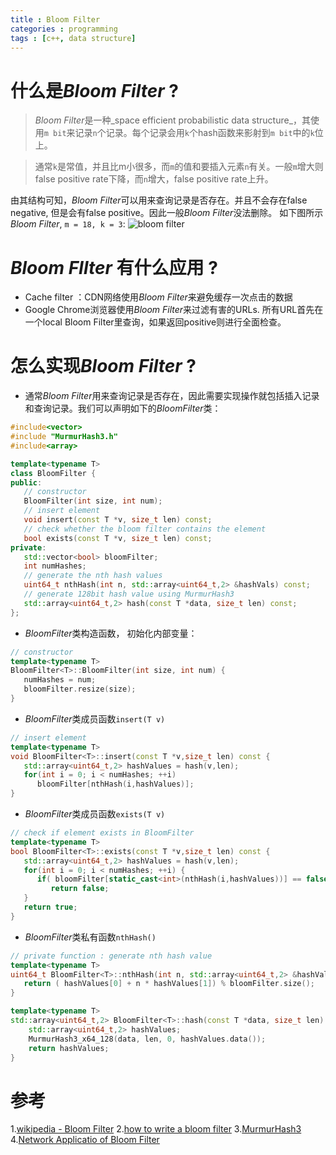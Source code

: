 ```yaml
---
title : Bloom Filter
categories : programming
tags : [c++, data structure]
---
```


# 什么是*Bloom Filter* ?

> *Bloom Filter*是一种_space efficient probabilistic data structure_，其使用`m bit`来记录`n`个记录。每个记录会用`k`个hash函数来影射到`m bit`中的`k`位上。

> 通常`k`是常值，并且比m小很多，而`m`的值和要插入元素`n`有关。一般`m`增大则false positive rate下降，而`n`增大，false positive rate上升。

由其结构可知，*Bloom Filter*可以用来查询记录是否存在。并且不会存在false negative, 但是会有false positive。因此一般*Bloom Filter*没法删除。
如下图所示*Bloom Filter*, `m = 18, k = 3`:
![bloom filter](https://upload.wikimedia.org/wikipedia/commons/thumb/a/ac/Bloom_filter.svg/640px-Bloom_filter.svg.png)

# *Bloom FIlter* 有什么应用 ?

* Cache filter ：CDN网络使用*Bloom Filter*来避免缓存一次点击的数据
* Google Chrome浏览器使用*Bloom Filter*来过滤有害的URLs. 所有URL首先在一个local Bloom Filter里查询，如果返回positive则进行全面检查。

# 怎么实现*Bloom Filter* ?

* 通常*Bloom
Filter*用来查询记录是否存在，因此需要实现操作就包括插入记录和查询记录。我们可以声明如下的*BloomFilter*类：

```cpp
#include<vector>
#include "MurmurHash3.h"
#include<array>

template<typename T>
class BloomFilter {
public:
   // constructor
   BloomFilter(int size, int num);
   // insert element
   void insert(const T *v, size_t len) const;
   // check whether the bloom filter contains the element
   bool exists(const T *v, size_t len) const;
private:
   std::vector<bool> bloomFilter;
   int numHashes;
   // generate the nth hash values
   uint64_t nthHash(int n, std::array<uint64_t,2> &hashVals) const;
   // generate 128bit hash value using MurmurHash3
   std::array<uint64_t,2> hash(const T *data, size_t len) const;
};
```

* *BloomFilter*类构造函数， 初始化内部变量：

```cpp
// constructor
template<typename T>
BloomFilter<T>::BloomFilter(int size, int num) {
   numHashes = num;
   bloomFilter.resize(size);
}
```

* *BloomFilter*类成员函数`insert(T v)`

```cpp
// insert element
template<typename T>
void BloomFilter<T>::insert(const T *v,size_t len) const {
   std::array<uint64_t,2> hashValues = hash(v,len);
   for(int i = 0; i < numHashes; ++i)
      bloomFilter[nthHash(i,hashValues)];
}

```

* *BloomFilter*类成员函数`exists(T v)`

```cpp
// check if element exists in BloomFilter
template<typename T>
bool BloomFilter<T>::exists(const T *v,size_t len) const {
   std::array<uint64_t,2> hashValues = hash(v,len);
   for(int i = 0; i < numHashes; ++i) {
      if( bloomFilter[static_cast<int>(nthHash(i,hashValues))] == false )
         return false;
   }
   return true;
}
```

* *BloomFilter*类私有函数`nthHash()`

```cpp
// private function : generate nth hash value
template<typename T>
uint64_t BloomFilter<T>::nthHash(int n, std::array<uint64_t,2> &hashValues) const {
   return ( hashValues[0] + n * hashValues[1]) % bloomFilter.size();
}

template<typename T>
std::array<uint64_t,2> BloomFilter<T>::hash(const T *data, size_t len) const {
    std::array<uint64_t,2> hashValues;
    MurmurHash3_x64_128(data, len, 0, hashValues.data());
    return hashValues;
}
```


# 参考

1.[wikipedia - Bloom Filter](https://en.wikipedia.org/wiki/Bloom_filter)
2.[how to write a bloom filter](http://blog.michaelschmatz.com/2016/04/11/how-to-write-a-bloom-filter-cpp/)
3.[MurmurHash3](https://github.com/aappleby/smhasher)
4.[Network Applicatio of Bloom Filter](http://citeseer.ist.psu.edu/viewdoc/download;jsessionid=6CA79DD1A90B3EFD3D62ACE5523B99E7?doi=10.1.1.127.9672&rep=rep1&type=pdf)
